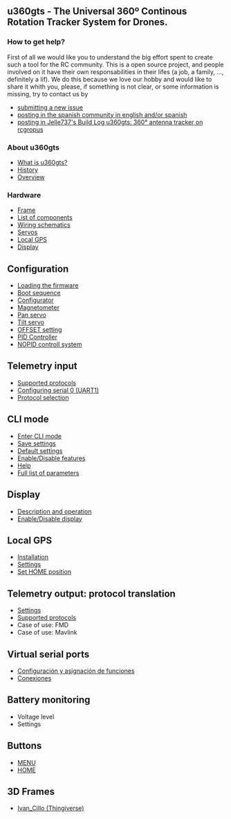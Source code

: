 ## u360gts - The Universal 360º Continous Rotation Tracker System for Drones.
### How to get help?
First of all we would like you to understand the big effort spent to create such a tool for the RC community. This is a open source project, and people involved on it have their own responsabilities in their lifes (a job, a family, ..., definitely a lif). We do this because we love our hobby and would like to share it whith you, please, if something is not clear, or some information is missing, try to contact us by

- [submitting a new issue](https://github.com/raul-ortega/u360gts/issues)
- [posting in the spanish community in english and/or spanish](http://www.forodrones.com/threads/antena-tracker-360%C2%BA.34530/)
- [posting in Jelle737's Build Log u360gts: 360° antenna tracker on rcgropus](https://www.rcgroups.com/forums/showthread.php?2964122-u360gts-360%C2%B0-antenna-tracker)
### About u360gts
- [What is u360gts?](https://github.com/raul-ortega/u360gts/blob/master/wiki/history.md)
- [History](https://github.com/raul-ortega/u360gts/blob/master/wiki/history.md)
- [Overview](https://github.com/raul-ortega/u360gts/blob/master/wiki/Overview.md)

### Hardware
- [Frame](https://github.com/raul-ortega/u360gts/wiki/hardware-frame.md)
- [List of components](https://github.com/raul-ortega/u360gts/wiki/hardware-components.md)
- [Wiring schematics](https://github.com/raul-ortega/u360gts/wiki/hardware-wiring-schematics.md)
- [Servos](https://github.com/raul-ortega/u360gts/wiki/hardware-servos.md)
- [Local GPS](https://github.com/raul-ortega/u360gts/wiki/hardware-local-gps.md)
- [Display](https://github.com/raul-ortega/u360gts/wiki/hardware-display.md)

## Configuration
- [Loading the firmware](https://github.com/raul-ortega/u360gts/wiki/configuration-loading-firmware.md)
- [Boot sequence](https://github.com/raul-ortega/u360gts/wiki/configuration-boot-sequence.md)
- [Configurator](https://github.com/raul-ortega/u360gts/wiki/configuration-configurator.md)
- [Magnetometer](https://github.com/raul-ortega/u360gts/wiki/configuration-configurator.md)
- [Pan servo](https://github.com/raul-ortega/u360gts/wiki/configuration-configurator.md)
- [Tilt servo](https://github.com/raul-ortega/u360gts/wiki/configuration-configurator.md)
- [OFFSET setting](https://github.com/raul-ortega/u360gts/wiki/configuration-offset.md)
- [PID Controller](https://github.com/raul-ortega/u360gts/wiki/configuraiton-pid.md)
- [NOPID controll system](https://github.com/raul-ortega/u360gts/wiki/configuration-nopid.md)

## Telemetry input
- [Supported protocols](https://github.com/raul-ortega/u360gts/wiki/Telemetr%C3%ADa-de-entrada:-protocolos-soportados)
- [Configuring serial 0 (UART1)](https://github.com/raul-ortega/u360gts/wiki/Telemetr%C3%ADa-de-entrada:-Configuraci%C3%B3n-del-puerto-serie-0-%28UART1%29)
- [Protocol selection](https://github.com/raul-ortega/u360gts/wiki/Telemetr%C3%ADa-de-entrada:-selecci%C3%B3n-del-protocolo)

##  CLI mode
- [Enter CLI mode](https://github.com/raul-ortega/u360gts/wiki/cli-mode-enter.md)
- [Save settings](https://github.com/raul-ortega/u360gts/wiki/cli-mode-save-settings.md)
- [Default settings](https://github.com/raul-ortega/u360gts/wiki/cli-mode-deault.md)
- [Enable/Disable features](https://github.com/raul-ortega/u360gts/wiki/cli-mode-features.md)
- [Help](https://github.com/raul-ortega/u360gts/wiki/cli-mode-help.md)
- [Full list of parameters](https://github.com/raul-ortega/u360gts/wiki/cli-mode-parametters.md)

## Display
- [Description and operation](https://github.com/raul-ortega/u360gts/wiki/Display-OLED:-Descripci%C3%B3n-y-funcionamiento)
- [Enable/Disable display](https://github.com/raul-ortega/u360gts/wiki/Display-OLED:-Activar-desactivar-el-display)

## Local GPS
- [Installation](https://github.com/raul-ortega/u360gts/wiki/GPS-local:-instalaci%C3%B3n)
- [Settings](https://github.com/raul-ortega/u360gts/wiki/GPS-local:-configuraci%C3%B3n)
- [Set HOME position](https://github.com/raul-ortega/u360gts/wiki/GPS-local:-posici%C3%B3n-HOME)

## Telemetry output: protocol translation
- [Settings](https://github.com/raul-ortega/u360gts/wiki/Telemetr%C3%ADa-de-salida:-configuraci%C3%B3n)
- [Supported protocols](https://github.com/raul-ortega/u360gts/wiki/Telemetr%C3%ADa-de-salida:-protocolos-soportados)
- Case of use: FMD
- Case of use: Mavlink

## Virtual serial ports
- [Configuración y asignación de funciones](https://github.com/raul-ortega/u360gts/wiki/Puertos-series-virtuales:-configuraci%C3%B3n)
- [Conexiones](https://github.com/raul-ortega/u360gts/wiki/Puertos-serie-virtuales:-conexi%C3%B3n)

## Battery monitoring
- Voltage level
- Settings

## Buttons
- [MENU](https://github.com/raul-ortega/u360gts/wiki/Botones:-MEN%C3%9A)
- [HOME](https://github.com/raul-ortega/u360gts/wiki/Botones:-HOME)

## 3D Frames
- [Ivan_Cillo (Thingiverse)](http://www.thingiverse.com/thing:1367337)

